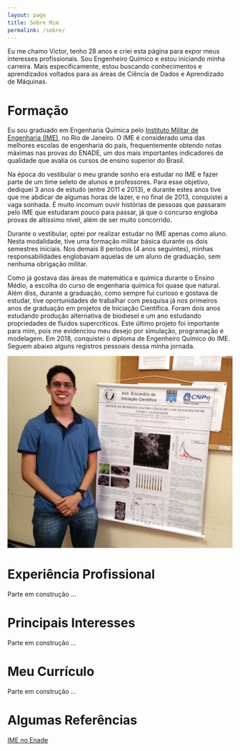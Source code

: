 ```yaml
---
layout: page
title: Sobre Mim
permalink: /sobre/
---
```


Eu me chamo Victor, tenho 28 anos e criei esta página para expor meus interesses profissionais. Sou Engenheiro Químico e estou iniciando minha carreira. Mais especificamente, estou buscando conhecimentos e aprendizados voltados para as áreas de Ciência de Dados e Aprendizado de Máquinas.

# Formação

Eu sou graduado em Engenharia Química pelo [Instituto Militar de Engenharia (IME)](http://www.ime.eb.mil.br/pt/), no Rio de Janeiro. O IME é considerado uma das melhores escolas de engenharia do país, frequentemente obtendo notas máximas nas provas do ENADE, um dos mais importantes indicadores de qualidade que avalia os cursos de ensino superior do Brasil.

Na época do vestibular o meu grande sonho era estudar no IME e fazer parte de um time seleto de alunos e professores. Para esse objetivo, dediquei 3 anos de estudo (entre 2011 e 2013), e durante estes anos tive que me abdicar de algumas horas de lazer, e no final de 2013, conquistei a vaga sonhada. É muito incomum ouvir histórias de pessoas que passaram pelo IME que estudaram pouco para passar, já que o concurso engloba provas de altíssimo nível, além de ser muito concorrido.

Durante o vestibular, optei por realizar estudar no IME apenas como aluno. Nesta modalidade, tive uma formação militar básica durante os dois semestres iniciais. Nos demais 8 períodos (4 anos seguintes), minhas responsabilidades englobavam aquelas de um aluno de graduação, sem nenhuma obrigação militar. 

Como já gostava das áreas de matemática e química durante o Ensino Médio, a escolha do curso de engenharia química foi quase que natural. Além diss, durante a graduação, como sempre fui curioso e gostava de estudar, tive oportunidades de trabalhar com pesquisa já nos primeiros anos de graduação em projetos de Iniciação Científica. Foram dois anos estudando produção alternativa de biodiesel e um ano estudando propriedades de fluidos supercríticos. Este último projeto foi importante para mim, pois me evidenciou meu desejo por simulação, programação e modelagem. Em 2018, conquistei o diploma de Engenheiro Químico do IME. Seguem abaixo alguns registros pessoais dessa minha jornada.

<img src="/assets/img/ic-2016.jpg">

# Experiência Profissional

Parte em construção ...

# Principais Interesses

Parte em construção ...

# Meu Currículo

Parte em construção ...

# Algumas Referências

[IME no Enade](http://www.decex.eb.mil.br/progmecenas/57-noticias/302-ime-no-enade)